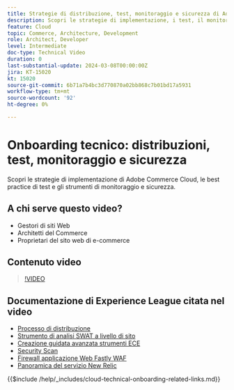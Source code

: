```yaml
---
title: Strategie di distribuzione, test, monitoraggio e sicurezza di Adobe Commerce Cloud
description: Scopri le strategie di implementazione, i test, il monitoraggio e la sicurezza di Adobe Commerce Cloud.
feature: Cloud
topic: Commerce, Architecture, Development
role: Architect, Developer
level: Intermediate
doc-type: Technical Video
duration: 0
last-substantial-update: 2024-03-08T00:00:00Z
jira: KT-15020
kt: 15020
source-git-commit: 6b71a7b4bc3d770870a02bb868c7b01bd17a5931
workflow-type: tm+mt
source-wordcount: '92'
ht-degree: 0%

---
```


# Onboarding tecnico: distribuzioni, test, monitoraggio e sicurezza

Scopri le strategie di implementazione di Adobe Commerce Cloud, le best practice di test e gli strumenti di monitoraggio e sicurezza.

## A chi serve questo video?

- Gestori di siti Web
- Architetti del Commerce
- Proprietari del sito web di e-commerce

## Contenuto video

>[!VIDEO](https://video.tv.adobe.com/v/3427818?learn=on)

## Documentazione di Experience League citata nel video

- [Processo di distribuzione](https://experienceleague.adobe.com/docs/commerce-cloud-service/user-guide/develop/deploy/process.html)
- [Strumento di analisi SWAT a livello di sito](https://experienceleague.adobe.com/docs/commerce-operations/tools/site-wide-analysis-tool/intro.html)
- [Creazione guidata avanzata strumenti ECE](https://experienceleague.adobe.com/docs/commerce-cloud-service/user-guide/develop/deploy/smart-wizards.html)
- [Security Scan](https://experienceleague.adobe.com/docs/commerce-admin/systems/security/security-scan.html)
- [Firewall applicazione Web Fastly WAF](https://experienceleague.adobe.com/docs/commerce-cloud-service/user-guide/cdn/fastly-waf-service.html)
- [Panoramica del servizio New Relic](https://experienceleague.adobe.com/docs/commerce-cloud-service/user-guide/monitor/new-relic/new-relic-service.html)

{{$include /help/_includes/cloud-technical-onboarding-related-links.md}}
